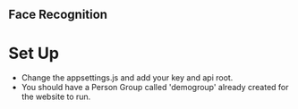 ## Face Recognition

# Set Up

- Change the appsettings.js and add your key and api root.
- You should have a Person Group called 'demogroup' already created for the website to run.